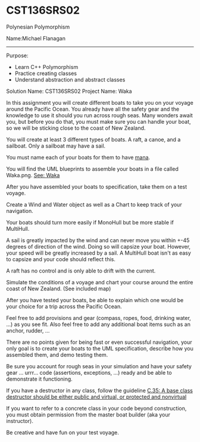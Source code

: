 # CST136SRS02
Polynesian Polymorphism

Name:Michael Flanagan

---

Purpose:

- Learn C++ Polymorphism
- Practice creating classes
- Understand abstraction and abstract classes

Solution Name: CST136SRS02
Project Name: Waka

In this assignment you will create different boats to take you on your voyage around the Pacific Ocean. You already have all the safety gear and the knowledge to use it should you run across rough seas. Many wonders await you, but before you do that, you must make sure you can handle your boat, so we will be sticking close to the coast of New Zealand.  

You will create at least 3 different types of boats. A raft, a canoe, and a sailboat.  Only a sailboat may have a sail. 

You must name each of your boats for them to have [mana](https://en.wikipedia.org/wiki/Mana#M%C4%81ori_use).  

You will find the UML blueprints to assemble your boats in a file called Waka.png. [See: Waka](https://en.wikipedia.org/wiki/Waka_(canoe))  

After you have assembled your boats to specification, take them on a test voyage.  

Create a Wind and Water object as well as a Chart to keep track of your navigation.  

Your boats should turn more easily if MonoHull but be more stable if MultiHull.  

A sail is greatly impacted by the wind and can never move you within +-45 degrees of direction of the wind. Doing so will capsize your boat. However, your speed will be greatly increased by a sail.  A MultiHull boat isn't as easy to capsize and your code should reflect this. 

A raft has no control and is only able to drift with the current.  

Simulate the conditions of a voyage and chart your course around the entire coast of New Zealand.  (See included map)

After you have tested your boats, be able to explain which one would be your choice for a trip across the Pacific Ocean.  

Feel free to add provisions and gear (compass, ropes, food, drinking water, ...) as you see fit.  Also feel free to add any additional boat items such as an anchor, rudder, ...  

There are no points given for being fast or even successful navigation, your only goal is to create your boats to the UML specification, describe how you assembled them, and demo testing them. 

Be sure you account for rough seas in your simulation and have your safety gear ... urrr... code (assertions, exceptions, ...) ready and be able to demonstrate it functioning.  

If you have a destructor in any class, follow the guideline [C.35: A base class destructor should be either public and virtual, or protected and nonvirtual](https://github.com/isocpp/CppCoreGuidelines/blob/master/CppCoreGuidelines.md#Rc-dtor-virtual)  

If you want to refer to a concrete class in your code beyond construction, you must obtain permission from the master boat builder (aka your instructor). 

Be creative and have fun on your test voyage. 

